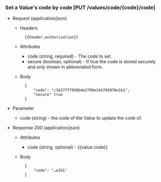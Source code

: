 ### Set a Value's code by code [PUT /values/code/{code}/code]

+ Request (application/json)
    + Headers
    
            {{header.authorization}}

    + Attributes
        + code (string, required) - The code to set.
        + secure (boolean, optional) - If true the code is stored securely and only shown in abbreviated form.
        
    + Body
    
            {
                "code": "c3d177ff950b4e2796e341f65976e1b1",
                "secure" true
            }

+ Parameter
    + code (string) - the code of the Value to update the code of.

+ Response 200 (application/json)
    + Attributes
        + code (string, optional) - {{value.code}}

    + Body

            {
                "code": "…e1b1"
            }

